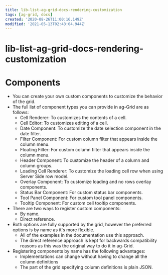 ```yaml
---
title: lib-list-ag-grid-docs-rendering-customization
tags: [ag-grid, docs]
created: '2020-08-26T11:00:16.149Z'
modified: '2021-05-13T02:43:04.944Z'
---
```


# lib-list-ag-grid-docs-rendering-customization

# Components

- You can create your own custom components to customize the behavior of the grid. 
- The full list of component types you can provide in ag-Grid are as follows:
  - Cell Renderer: To customizes the contents of a cell.
  - Cell Editor: To customizes editing of a cell.
  - Date Component: To customize the date selection component in the date filter.
  - Filter Component: For custom column filter that appears inside the column menu.
  - Floating Filter: For custom column filter that appears inside the column menu.
  - Header Component: To customize the header of a column and column groups.
  - Loading Cell Renderer: To customize the loading cell row when using Server Side row model.
  - Overlay Component: To customize loading and no rows overlay components.
  - Status Bar Component: For custom status bar components.
  - Tool Panel Component: For custom tool panel components.
  - Tooltip Component: For custom cell tooltip components.
- There are two ways to register custom components:
  - By name.
  - Direct reference.
- Both options are fully supported by the grid, however the preferred options is by name as it's more flexible. 
  - All of the examples in the documentation use this approach. 
  - The direct reference approach is kept for backwards compatibility reasons as this was the original way to do it in ag-Grid.
- Registering components by name has the following advantages:
  - Implementations can change without having to change all the column definitions
  - The part of the grid specifying column definitions is plain JSON. 
